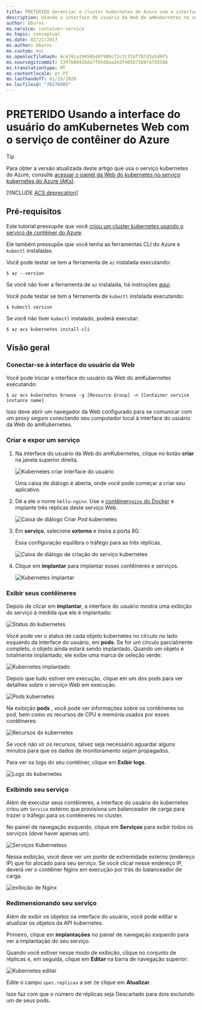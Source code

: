 ```yaml
---
title: PRETERIDO Gerenciar o cluster kubernetes do Azure com a interface do usuário da Web
description: Usando a interface do usuário da Web do amKubernetes no serviço de contêiner do Azure
author: bburns
ms.service: container-service
ms.topic: conceptual
ms.date: 02/21/2017
ms.author: bburns
ms.custom: mvc
ms.openlocfilehash: 6ce78ca19458b497980cf2cfc374f787d3a5d9f5
ms.sourcegitcommit: 5397b08426da7f05d8aa2e5f465b71b97a75550b
ms.translationtype: MT
ms.contentlocale: pt-PT
ms.lasthandoff: 01/19/2020
ms.locfileid: "76276985"
---
```

# <a name="deprecated-using-the-kubernetes-web-ui-with-azure-container-service"></a>PRETERIDO Usando a interface do usuário do amKubernetes Web com o serviço de contêiner do Azure

> [!TIP]
> Para obter a versão atualizada deste artigo que usa o serviço kubernetes do Azure, consulte [acessar o painel da Web do kubernetes no serviço kubernetes do Azure (AKs)](../../aks/kubernetes-dashboard.md).

[!INCLUDE [ACS deprecation](../../../includes/container-service-kubernetes-deprecation.md)]

## <a name="prerequisites"></a>Pré-requisitos
Este tutorial pressupõe que você [criou um cluster kubernetes usando o serviço de contêiner do Azure](container-service-kubernetes-walkthrough.md).


Ele também pressupõe que você tenha as ferramentas CLI do Azure e `kubectl` instaladas.

Você pode testar se tem a ferramenta de `az` instalada executando:

```console
$ az --version
```

Se você não tiver a ferramenta de `az` instalada, há instruções [aqui](https://github.com/azure/azure-cli#installation).

Você pode testar se tem a ferramenta de `kubectl` instalada executando:

```console
$ kubectl version
```

Se você não tiver `kubectl` instalado, poderá executar:

```console
$ az acs kubernetes install-cli
```

## <a name="overview"></a>Visão geral

### <a name="connect-to-the-web-ui"></a>Conectar-se à interface do usuário da Web
Você pode iniciar a interface do usuário da Web do amKubernetes executando:

```console
$ az acs kubernetes browse -g [Resource Group] -n [Container service instance name]
```

Isso deve abrir um navegador da Web configurado para se comunicar com um proxy seguro conectando seu computador local à interface do usuário da Web do amKubernetes.

### <a name="create-and-expose-a-service"></a>Criar e expor um serviço
1. Na interface do usuário da Web do amKubernetes, clique no botão **criar** na janela superior direita.

    ![Kubernetes criar interface do usuário](./media/container-service-kubernetes-ui/create.png)

    Uma caixa de diálogo é aberta, onde você pode começar a criar seu aplicativo.

2. Dê a ele o nome `hello-nginx`. Use o [contêiner`nginx` do Docker](https://hub.docker.com/_/nginx/) e implante três réplicas deste serviço Web.

    ![Caixa de diálogo Criar Pod kubernetes](./media/container-service-kubernetes-ui/nginx.png)

3. Em **serviço**, selecione **externo** e insira a porta 80.

    Essa configuração equilibra o tráfego para as três réplicas.

    ![Caixa de diálogo de criação do serviço kubernetes](./media/container-service-kubernetes-ui/service.png)

4. Clique em **implantar** para implantar esses contêineres e serviços.

    ![Kubernetes implantar](./media/container-service-kubernetes-ui/deploy.png)

### <a name="view-your-containers"></a>Exibir seus contêineres
Depois de clicar em **implantar**, a interface do usuário mostra uma exibição do serviço à medida que ele é implantado:

![Status do kubernetes](./media/container-service-kubernetes-ui/status.png)

Você pode ver o status de cada objeto kubernetes no círculo no lado esquerdo da interface do usuário, em **pods**. Se for um círculo parcialmente completo, o objeto ainda estará sendo implantado. Quando um objeto é totalmente implantado, ele exibe uma marca de seleção verde:

![Kubernetes implantado](./media/container-service-kubernetes-ui/deployed.png)

Depois que tudo estiver em execução, clique em um dos pods para ver detalhes sobre o serviço Web em execução.

![Pods kubernetes](./media/container-service-kubernetes-ui/pods.png)

Na exibição **pods** , você pode ver informações sobre os contêineres no pod, bem como os recursos de CPU e memória usados por esses contêineres:

![Recursos do kubernetes](./media/container-service-kubernetes-ui/resources.png)

Se você não vir os recursos, talvez seja necessário aguardar alguns minutos para que os dados de monitoramento sejam propagados.

Para ver os logs do seu contêiner, clique em **Exibir logs**.

![Logs do kubernetes](./media/container-service-kubernetes-ui/logs.png)

### <a name="viewing-your-service"></a>Exibindo seu serviço
Além de executar seus contêineres, a interface do usuário do kubernetes criou um `Service` externo que provisiona um balanceador de carga para trazer o tráfego para os contêineres no cluster.

No painel de navegação esquerdo, clique em **Serviços** para exibir todos os serviços (deve haver apenas um).

![Serviços Kubernetess](./media/container-service-kubernetes-ui/service-deployed.png)

Nessa exibição, você deve ver um ponto de extremidade externo (endereço IP) que foi alocado para seu serviço.
Se você clicar nesse endereço IP, deverá ver o contêiner Nginx em execução por trás do balanceador de carga.

![exibição de Nginx](./media/container-service-kubernetes-ui/nginx-page.png)

### <a name="resizing-your-service"></a>Redimensionando seu serviço
Além de exibir os objetos na interface do usuário, você pode editar e atualizar os objetos da API kubernetes.

Primeiro, clique em **implantações** no painel de navegação esquerdo para ver a implantação do seu serviço.

Quando você estiver nesse modo de exibição, clique no conjunto de réplicas e, em seguida, clique em **Editar** na barra de navegação superior:

![Kubernetes editar](./media/container-service-kubernetes-ui/edit.png)

Edite o campo `spec.replicas` a ser `2`e clique em **Atualizar**.

Isso faz com que o número de réplicas seja Descartado para dois excluindo um de seus pods.

 

